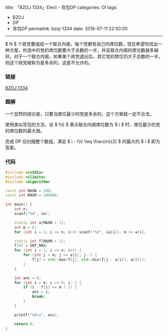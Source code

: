 title: 「BZOJ 1334」Elect - 背包DP
categories: OI
tags: 
  - BZOJ
  - DP
  - 背包DP
permalink: bzoj-1334
date: 2016-07-11 22:50:00
---

$ N $ 个政党要组成一个联合内阁，每个党都有自己的席位数。现在希望你找出一种方案，你选中的党的席位数要大于总数的一半，并且联合内阁的席位数越多越好。对于一个联合内阁，如果某个政党退出后，其它党的席位仍大于总数的一半，则这个政党被称为是多余的，这是不允许的。

<!-- more -->

### 链接
[BZOJ 1334](http://www.lydsy.com/JudgeOnline/problem.php?id=1334)

### 题解
一个显然的结论是，只要当席位最少的党是多余的，这个方案就一定不合法。

使用类似背包的方法，设 $ f(i) $ 表示联合内阁席位数为 $ i $ 时，席位最少的党的席位数的最大值。

完成 DP 后扫描整个数组，满足 $ i - f(i) \leq \frac{m}{2} $ 的最大的 $ i $ 即为答案。

### 代码
```c++
#include <cstdio>
#include <climits>
#include <algorithm>

const int MAXN = 300;
const int MAXM = 100000;

int main() {
	int n;
	scanf("%d", &n);

	static int a[MAXN + 1];
	int m = 0;
	for (int i = 1; i <= n; i++) scanf("%d", &a[i]), m += a[i];

	static int f[MAXM + 1];
	f[0] = INT_MAX;
	for (int i = 1; i <= n; i++) {
		for (int j = m; j >= a[i]; j--) {
			f[j] = std::max(f[j], std::min(f[j - a[i]], a[i]));
		}
	}

	int ans = 0;
	for (int i = m; i >= 0; i--) {
		if (i - f[i] <= m / 2) {
			ans = i;
			break;
		}
	}

	printf("%d\n", ans);

	return 0;
}
```
